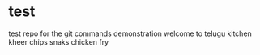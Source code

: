 # test
test repo for the git commands demonstration
welcome to telugu kitchen
kheer
chips
snaks
chicken fry
